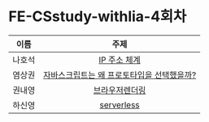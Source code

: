 # FE-CSstudy-withlia-4회차

|  이름  |                                                                                                                                                               주제                                                                                                                                                                |
| :----: | :-------------------------------------------------------------------------------------------------------------------------------------------------------------------------------------------------------------------------------------------------------------------------------------------------------------------------------: |
| 나호석 |                                                                         [IP 주소 체계](https://github.com/prgrms-web-devcourse/FE-CSstudy-withlia/blob/main/4%ED%9A%8C%EC%B0%A8/%EB%82%98%ED%98%B8%EC%84%9D-IP%20%EC%A3%BC%EC%86%8C%EC%B2%B4%EA%B3%84.md)                                                                         |
| 염상권 | [자바스크립트는 왜 프로토타입을 선택했을까?](https://github.com/prgrms-web-devcourse/FE-CSstudy-withlia/blob/main/4%ED%9A%8C%EC%B0%A8/%EC%9E%90%EB%B0%94%EC%8A%A4%ED%81%AC%EB%A6%BD%ED%8A%B8%EB%8A%94%20%EC%99%9C%20%ED%94%84%EB%A1%9C%ED%86%A0%ED%83%80%EC%9E%85%EC%9D%84%20%EC%84%A0%ED%83%9D%ED%96%88%EC%9D%84%EA%B9%8C%3F.md) |
| 권내영 |                                                             [브라우저렌더링](https://github.com/prgrms-web-devcourse/FE-CSstudy-withlia/blob/main/4%ED%9A%8C%EC%B0%A8/%EA%B6%8C%EB%82%B4%EC%98%81-%EB%B8%8C%EB%9D%BC%EC%9A%B0%EC%A0%80%EB%A0%8C%EB%8D%94%EB%A7%81.md)                                                             |
| 하신영 |                                                                                         [serverless](https://github.com/prgrms-web-devcourse/FE-CSstudy-withlia/blob/main/4%ED%9A%8C%EC%B0%A8/%ED%95%98%EC%8B%A0%EC%98%81-serverless.md)                                                                                          |
